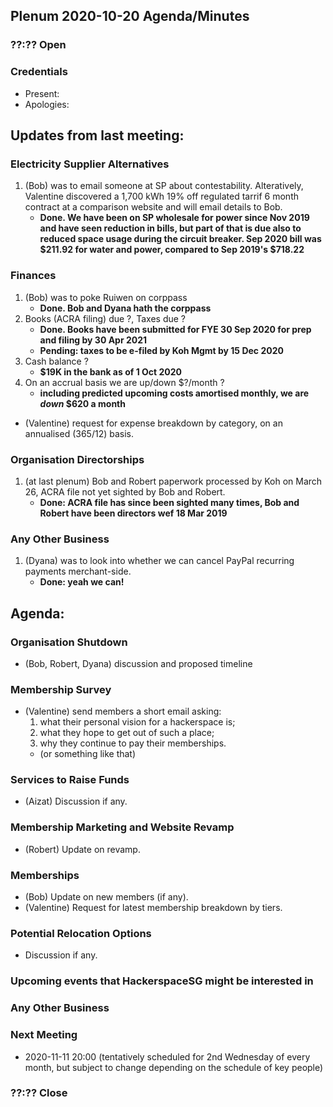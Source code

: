 ## Plenum 2020-10-20 Agenda/Minutes

### ??:?? Open

### Credentials
- Present:
- Apologies:

## Updates from last meeting:

### Electricity Supplier Alternatives
1. (Bob) was to email someone at SP about contestability. Alteratively, Valentine discovered a 1,700 kWh 19% off regulated tarrif 6 month contract at a comparison website and will email details to Bob.
    - **Done. We have been on SP wholesale for power since Nov 2019 and have seen reduction in bills, but part of that is due also to reduced space usage during the circuit breaker. Sep 2020 bill was $211.92 for water and power, compared to Sep 2019's $718.22**

### Finances
1. (Bob) was to poke Ruiwen on corppass
    - **Done. Bob and Dyana hath the corppass**
2. Books (ACRA filing) due ?, Taxes due ?
    - **Done. Books have been submitted for FYE 30 Sep 2020 for prep and filing by 30 Apr 2021**
    - **Pending: taxes to be e-filed by Koh Mgmt by 15 Dec 2020**
3. Cash balance ?
    - **$19K in the bank as of 1 Oct 2020**
4. On an accrual basis we are up/down $?/month ?
    - **including predicted upcoming costs amortised monthly, we are _down_ $620 a month**

- (Valentine) request for expense breakdown by category, on an annualised (365/12) basis.

### Organisation Directorships
1. (at last plenum) Bob and Robert paperwork processed by Koh on March 26, ACRA file not yet sighted by Bob and Robert.
    - **Done: ACRA file has since been sighted many times, Bob and Robert have been directors wef 18 Mar 2019**

### Any Other Business
1. (Dyana) was to look into whether we can cancel PayPal recurring payments merchant-side.
    - **Done: yeah we can!**

## Agenda:

### Organisation Shutdown
- (Bob, Robert, Dyana) discussion and proposed timeline

### Membership Survey
- (Valentine) send members a short email asking:
    1. what their personal vision for a hackerspace is;
    2. what they hope to get out of such a place;
    2. why they continue to pay their memberships.
    - (or something like that)

### Services to Raise Funds
- (Aizat) Discussion if any.

### Membership Marketing and Website Revamp
- (Robert) Update on revamp.

### Memberships
- (Bob) Update on new members (if any).
- (Valentine) Request for latest membership breakdown by tiers.

### Potential Relocation Options
- Discussion if any.

### Upcoming events that HackerspaceSG might be interested in

### Any Other Business

### Next Meeting
- 2020-11-11 20:00 (tentatively scheduled for 2nd Wednesday of every month, but subject to change depending on the schedule of key people)

### ??:?? Close
